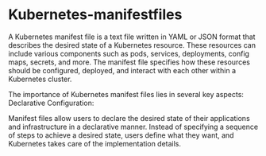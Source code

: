 # Kubernetes-manifestfiles
A Kubernetes manifest file is a text file written in YAML or JSON format that describes the desired state of a Kubernetes resource. These resources can include various components such as pods, services, deployments, config maps, secrets, and more. The manifest file specifies how these resources should be configured, deployed, and interact with each other within a Kubernetes cluster.

The importance of Kubernetes manifest files lies in several key aspects:
Declarative Configuration:

Manifest files allow users to declare the desired state of their applications and infrastructure in a declarative manner. Instead of specifying a sequence of steps to achieve a desired state, users define what they want, and Kubernetes takes care of the implementation details.
